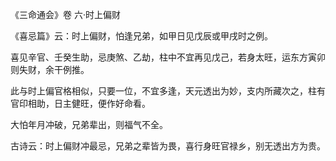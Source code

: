 《三命通会》卷 六·时上偏财

《喜忌篇》云：时上偏财，怕逢兄弟，如甲日见戊辰或甲戌时之例。

喜见辛官、壬癸生助，忌庚煞、乙劫，柱中不宜再见戊己，若身太旺，运东方寅卯则失财，余干例推。

此与时上偏官格相似，只要一位，不宜多逢，天元透出为妙，支内所藏次之，柱有官印相助，日主健旺，便作好命看。

大怕年月冲破，兄弟辈出，则福气不全。

古诗云：时上偏财冲最忌，兄弟之辈皆为畏，喜行身旺官禄乡，别无透出方为贵。

